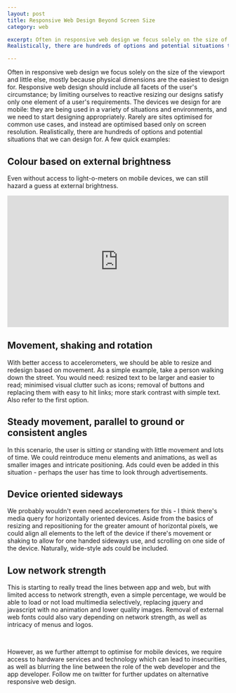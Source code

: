 ```yaml
---
layout: post
title: Responsive Web Design Beyond Screen Size
category: web

excerpt: Often in responsive web design we focus solely on the size of the viewport and little else, mostly because physical dimensions are the easiest to design for. Responsive web design should include all facets of the user's circumstance; by limiting ourselves to reactive resizing our designs satisfy only one element of a user's requirements. The devices we design for are mobile: they are being used in a variety of situations and environments, and we need to start designing appropriately. Rarely are sites optimised for common use cases, and instead are optimised based only on screen resolution.
Realistically, there are hundreds of options and potential situations that we can design for. A few quick examples:

---
```


<p>Often in responsive web design we focus solely on the size of the viewport and little else, mostly because physical dimensions are the easiest to design for. Responsive web design should include all facets of the user's circumstance; by limiting ourselves to reactive resizing our designs satisfy only one element of a user's requirements. The devices we design for are mobile: they are being used in a variety of situations and environments, and we need to start designing appropriately. Rarely are sites optimised for common use cases, and instead are optimised based only on screen resolution.
Realistically, there are hundreds of options and potential situations that we can design for. A few quick examples:
</p>
<h2>Colour based on external brightness</h2>
<p>Even without access to light-o-meters on mobile devices, we can still hazard a guess at external brightness.</p>
<iframe style="width: 100%; height: 300px" src="http://jsfiddle.net/matthewpalmer/FZHJq/15/embedded/" allowfullscreen="allowfullscreen" frameborder="0"></iframe>
<br/>
<h2>Movement, shaking and rotation</h2>
<p>With better access to accelerometers, we should be able to resize and redesign based on movement. As a simple example, take a person walking down the street. You would need: resized text to be larger and easier to read; minimised visual clutter such as icons; removal of buttons and replacing them with easy to hit links; more stark contrast with simple text. Also refer to the first option.</p>
<h2>Steady movement, parallel to ground or consistent angles</h2>
<p>In this scenario, the user is sitting or standing with little movement and lots of time. We could reintroduce menu elements and animations, as well as smaller images and intricate positioning. Ads could even be added in this situation - perhaps the user has time to look through advertisements.</p>
<h2>Device oriented sideways</h2>
<p>We probably wouldn't even need accelerometers for this - I think there's media query for horizontally oriented devices. Aside from the basics of resizing and repositioning for the greater amount of horizontal pixels, we could align all elements to the left of the device if there's movement or shaking to allow for one handed sideways use, and scrolling on one side of the device. Naturally, wide-style ads could be included.</p>
<h2>Low network strength</h2>
<p>This is starting to really tread the lines between app and web, but with limited access to network strength, even a simple percentage, we would be able to load or not load multimedia selectively, replacing jquery and javascript with no animation and lower quality images. Removal of external web fonts could also vary depending on network strength, as well as intricacy of menus and logos.</p>
<br/>
<p>However, as we further attempt to optimise for mobile devices, we require access to hardware services and technology which can lead to insecurities, as well as blurring the line between the role of the web developer and the app developer. Follow me on twitter for further updates on alternative responsive web design.</p>